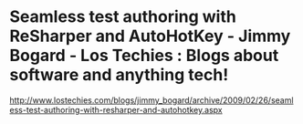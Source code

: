<!--
id: 229337666
link: http://kevinisom.info/post/229337666/seamless-test-authoring-with-resharper-and-autohotkey
slug: seamless-test-authoring-with-resharper-and-autohotkey
date: Sun Nov 01 2009 14:32:37 GMT+1300 (NZDT)
raw: {"blog_name":"kevinisom","id":229337666,"post_url":"http://kevinisom.info/post/229337666/seamless-test-authoring-with-resharper-and-autohotkey","slug":"seamless-test-authoring-with-resharper-and-autohotkey","type":"link","date":"2009-11-01 01:32:37 GMT","timestamp":1257039157,"state":"published","format":"html","reblog_key":"EZ2iCxiP","tags":[],"short_url":"http://tmblr.co/Zw68YyDgsf2","highlighted":[],"feed_item":"http://www.lostechies.com/blogs/jimmy_bogard/archive/2009/02/26/seamless-test-authoring-with-resharper-and-autohotkey.aspx","from_feed_id":"650234","note_count":0,"title":"Seamless test authoring with ReSharper and AutoHotKey - Jimmy Bogard - Los Techies : Blogs about software and anything tech!","url":"http://www.lostechies.com/blogs/jimmy_bogard/archive/2009/02/26/seamless-test-authoring-with-resharper-and-autohotkey.aspx","description":""}
publish: 2009-11-01
tags: 
title: Seamless test authoring with ReSharper and AutoHotKey - Jimmy Bogard - Los Techies : Blogs about software and anything tech!
-->


Seamless test authoring with ReSharper and AutoHotKey - Jimmy Bogard - Los Techies : Blogs about software and anything tech!
============================================================================================================================

<http://www.lostechies.com/blogs/jimmy_bogard/archive/2009/02/26/seamless-test-authoring-with-resharper-and-autohotkey.aspx>

